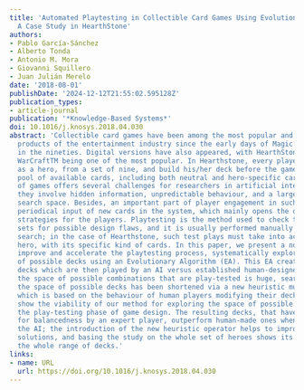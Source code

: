 ```yaml
---
title: 'Automated Playtesting in Collectible Card Games Using Evolutionary Algorithms:
  A Case Study in HearthStone'
authors:
- Pablo García-Sánchez
- Alberto Tonda
- Antonio M. Mora
- Giovanni Squillero
- Juan Julián Merelo
date: '2018-08-01'
publishDate: '2024-12-12T21:55:02.595128Z'
publication_types:
- article-journal
publication: '*Knowledge-Based Systems*'
doi: 10.1016/j.knosys.2018.04.030
abstract: 'Collectible card games have been among the most popular and profitable
  products of the entertainment industry since the early days of Magic: The GatheringTM
  in the nineties. Digital versions have also appeared, with HearthStone: Heroes of
  WarCraftTM being one of the most popular. In Hearthstone, every player can play
  as a hero, from a set of nine, and build his/her deck before the game from a big
  pool of available cards, including both neutral and hero-specific cards. This kind
  of games offers several challenges for researchers in artificial intelligence since
  they involve hidden information, unpredictable behaviour, and a large and rugged
  search space. Besides, an important part of player engagement in such games is a
  periodical input of new cards in the system, which mainly opens the door to new
  strategies for the players. Playtesting is the method used to check the new card
  sets for possible design flaws, and it is usually performed manually or via exhaustive
  search; in the case of Hearthstone, such test plays must take into account the chosen
  hero, with its specific kind of cards. In this paper, we present a novel idea to
  improve and accelerate the playtesting process, systematically exploring the space
  of possible decks using an Evolutionary Algorithm (EA). This EA creates HearthStone
  decks which are then played by an AI versus established human-designed decks. Since
  the space of possible combinations that are play-tested is huge, search through
  the space of possible decks has been shortened via a new heuristic mutation operator,
  which is based on the behaviour of human players modifying their decks. Results
  show the viability of our method for exploring the space of possible decks and automating
  the play-testing phase of game design. The resulting decks, that have been examined
  for balancedness by an expert player, outperform human-made ones when played by
  the AI; the introduction of the new heuristic operator helps to improve the obtained
  solutions, and basing the study on the whole set of heroes shows its validity through
  the whole range of decks.'
links:
- name: URL
  url: https://doi.org/10.1016/j.knosys.2018.04.030
---
```

